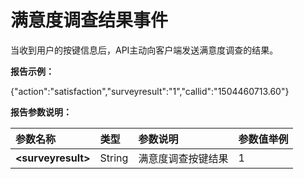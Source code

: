 # 满意度调查结果事件

当收到用户的按键信息后，API主动向客户端发送满意度调查的结果。

**报告示例：**

{"action":"satisfaction","surveyresult":"1","callid":"1504460713.60"}

**报告参数说明：**

| **参数名称** | **类型** | **参数说明** | **参数值举例** |
| :--- | :--- | :--- | :--- |
| **&lt;surveyresult&gt;** | String | 满意度调查按键结果 | 1 |



